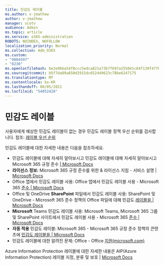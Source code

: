 ```yaml
---
title: 민감도 레이블
ms.author: v-jmathew
author: v-jmathew
manager: scotv
audience: Admin
ms.topic: article
ms.service: o365-administration
ROBOTS: NOINDEX, NOFOLLOW
localization_priority: Normal
ms.collection: Adm_O365
ms.custom:
- "9004597"
- "8230"
ms.openlocfilehash: 6e2e96ba54f8ccc5edca821a73b7f697a255041c64f139f47702f637dd6dbb2a
ms.sourcegitcommit: b5f7da89a650d2915dc652449623c78be6247175
ms.translationtype: MT
ms.contentlocale: ko-KR
ms.lasthandoff: 08/05/2021
ms.locfileid: "54052428"
---
```

# <a name="sensitivity-labels"></a>민감도 레이블

사용자에게 예상한 민감도 레이블이 없는 경우 민감도 레이블 정책 우선 순위를 검사합니다. 참조: [레이블 우선 순위](https://docs.microsoft.com/microsoft-365/compliance/sensitivity-labels)

민감도 레이블에 대한 자세한 내용은 다음을 참조하세요.

- 민감도 레이블에 대해 자세히 알아보시고 민감도 레이블에 대해 자세히 알아보시고 Microsoft 365 규정 준수 [| Microsoft Docs](https://docs.microsoft.com/microsoft-365/compliance/sensitivity-labels)
- **라이선스 정보:** Microsoft 365 규정 준수를 위한 & 라이선스 지침 - 서비스 설명 | [ Microsoft Docs](https://docs.microsoft.com/office365/servicedescriptions/microsoft-365-service-descriptions/microsoft-365-tenantlevel-services-licensing-guidance/microsoft-365-security-compliance-licensing-guidance#information-protection)
- Office 앱에서 민감도 레이블 사용: Office 앱에서 민감도 레이블 사용 - Microsoft 365 [준수 | Microsoft Docs](https://docs.microsoft.com/microsoft-365/compliance/sensitivity-labels-office-apps)
- Office 및 OneDrive **SharePoint** 파일에서 민감도 레이블 사용: SharePoint 및 OneDrive - Microsoft 365 준수 정책의 Office 파일에 대해 민감도 [레이블을 | Microsoft Docs](https://docs.microsoft.com/microsoft-365/compliance/sensitivity-labels-sharepoint-onedrive-files)
- **Microsoft** Teams 민감도 레이블 사용: Microsoft Teams, Microsoft 365 그룹 및 SharePoint 사이트에서 민감도 레이블 사용 - Microsoft 365 [준수 | Microsoft Docs](https://docs.microsoft.com/microsoft-365/compliance/sensitivity-labels-teams-groups-sites)
- **자동 적용** 민감도 레이블: Microsoft 365 - Microsoft 365 규정 준수 정책의 콘텐츠에 [민감도 레이블을 | Microsoft Docs](https://docs.microsoft.com/microsoft-365/compliance/apply-sensitivity-label-automatically)
- 민감도 레이블에 대한 알려진 문제: Office - Office [지원(microsoft.com)](https://support.microsoft.com/office/known-issues-with-sensitivity-labels-in-office-b169d687-2bbd-4e21-a440-7da1b2743edc)

Azure Information Protection 레이블에 대한 자세한 내용은 AIP(Azure Information Protection) 레이블 지정, 분류 및 보호 | [ Microsoft Docs](https://docs.microsoft.com/azure/information-protection/aip-classification-and-protection)
